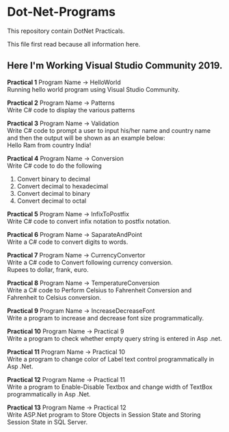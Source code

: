 # Dot-Net-Programs
This repository contain DotNet Practicals.

This file first read because all information here.

## Here I'm Working Visual Studio Community 2019.

**Practical 1**
Program Name -> HelloWorld<br/>
Running hello world program using Visual Studio Community.<br/>

**Practical 2**
Program Name -> Patterns<br/>
Write C# code to display the various patterns <br/>

**Practical 3**
Program Name -> Validation<br/>
Write C# code to prompt a user to input his/her name and country name and then the output will be shown as an example below: <br/>
Hello Ram from country India!<br/>

**Practical 4**
Program Name -> Conversion<br/>
Write C# code to do the  following <br/>
1. Convert binary to decimal <br/>
2. Convert decimal to hexadecimal <br/>
3. Convert decimal to binary <br/>
4. Convert decimal to octal<br/>

**Practical 5**
Program Name -> InfixToPostfix<br/>
Write C# code to convert infix notation to postfix notation. <br/>

**Practical 6**
Program Name -> SaparateAndPoint<br/>
Write a C# code to convert digits to words.<br/>

**Practical 7**
Program Name -> CurrencyConvertor<br/>
Write a C# code to Convert following currency conversion. <br/>
Rupees to dollar, frank, euro.<br/>

**Practical 8**
Program Name -> TemperatureConversion<br/>
Write a C# code to Perform Celsius to Fahrenheit Conversion and Fahrenheit to Celsius conversion. <br/>

**Practical 9**
Program Name -> IncreaseDecreaseFont<br/>
Write a program to increase and decrease font size programmatically.<br/>

**Practical 10**
Program Name -> Practical 9<br/>
Write a program to check whether empty query string is entered in Asp .net.<br/>

**Practical 11**
Program Name -> Practical 10<br/>
Write a program to change color of Label text control programmatically in Asp .Net.<br/>

**Practical 12**
Program Name -> Practical 11<br/>
Write a program to Enable-Disable Textbox and  change width of TextBox programmatically in Asp .Net.<br/>

**Practical 13**
Program Name -> Practical 12<br/>
Write ASP.Net program to Store Objects in Session State and  Storing Session State in SQL Server. <br/>
